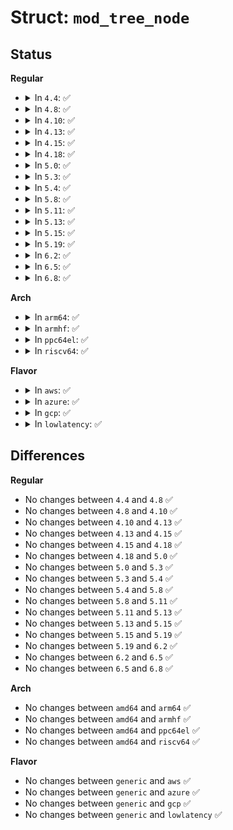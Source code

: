 # Struct: <code>mod_tree_node</code>

## Status
<b>Regular</b>
<ul>
<li>
<details>
<summary>In <code>4.4</code>: ✅</summary>

```c
struct mod_tree_node {
    struct module *mod;
    struct latch_tree_node node;
};
```
</details>
</li>
<li>
<details>
<summary>In <code>4.8</code>: ✅</summary>

```c
struct mod_tree_node {
    struct module *mod;
    struct latch_tree_node node;
};
```
</details>
</li>
<li>
<details>
<summary>In <code>4.10</code>: ✅</summary>

```c
struct mod_tree_node {
    struct module *mod;
    struct latch_tree_node node;
};
```
</details>
</li>
<li>
<details>
<summary>In <code>4.13</code>: ✅</summary>

```c
struct mod_tree_node {
    struct module *mod;
    struct latch_tree_node node;
};
```
</details>
</li>
<li>
<details>
<summary>In <code>4.15</code>: ✅</summary>

```c
struct mod_tree_node {
    struct module *mod;
    struct latch_tree_node node;
};
```
</details>
</li>
<li>
<details>
<summary>In <code>4.18</code>: ✅</summary>

```c
struct mod_tree_node {
    struct module *mod;
    struct latch_tree_node node;
};
```
</details>
</li>
<li>
<details>
<summary>In <code>5.0</code>: ✅</summary>

```c
struct mod_tree_node {
    struct module *mod;
    struct latch_tree_node node;
};
```
</details>
</li>
<li>
<details>
<summary>In <code>5.3</code>: ✅</summary>

```c
struct mod_tree_node {
    struct module *mod;
    struct latch_tree_node node;
};
```
</details>
</li>
<li>
<details>
<summary>In <code>5.4</code>: ✅</summary>

```c
struct mod_tree_node {
    struct module *mod;
    struct latch_tree_node node;
};
```
</details>
</li>
<li>
<details>
<summary>In <code>5.8</code>: ✅</summary>

```c
struct mod_tree_node {
    struct module *mod;
    struct latch_tree_node node;
};
```
</details>
</li>
<li>
<details>
<summary>In <code>5.11</code>: ✅</summary>

```c
struct mod_tree_node {
    struct module *mod;
    struct latch_tree_node node;
};
```
</details>
</li>
<li>
<details>
<summary>In <code>5.13</code>: ✅</summary>

```c
struct mod_tree_node {
    struct module *mod;
    struct latch_tree_node node;
};
```
</details>
</li>
<li>
<details>
<summary>In <code>5.15</code>: ✅</summary>

```c
struct mod_tree_node {
    struct module *mod;
    struct latch_tree_node node;
};
```
</details>
</li>
<li>
<details>
<summary>In <code>5.19</code>: ✅</summary>

```c
struct mod_tree_node {
    struct module *mod;
    struct latch_tree_node node;
};
```
</details>
</li>
<li>
<details>
<summary>In <code>6.2</code>: ✅</summary>

```c
struct mod_tree_node {
    struct module *mod;
    struct latch_tree_node node;
};
```
</details>
</li>
<li>
<details>
<summary>In <code>6.5</code>: ✅</summary>

```c
struct mod_tree_node {
    struct module *mod;
    struct latch_tree_node node;
};
```
</details>
</li>
<li>
<details>
<summary>In <code>6.8</code>: ✅</summary>

```c
struct mod_tree_node {
    struct module *mod;
    struct latch_tree_node node;
};
```
</details>
</li>
</ul>
<b>Arch</b>
<ul>
<li>
<details>
<summary>In <code>arm64</code>: ✅</summary>

```c
struct mod_tree_node {
    struct module *mod;
    struct latch_tree_node node;
};
```
</details>
</li>
<li>
<details>
<summary>In <code>armhf</code>: ✅</summary>

```c
struct mod_tree_node {
    struct module *mod;
    struct latch_tree_node node;
};
```
</details>
</li>
<li>
<details>
<summary>In <code>ppc64el</code>: ✅</summary>

```c
struct mod_tree_node {
    struct module *mod;
    struct latch_tree_node node;
};
```
</details>
</li>
<li>
<details>
<summary>In <code>riscv64</code>: ✅</summary>

```c
struct mod_tree_node {
    struct module *mod;
    struct latch_tree_node node;
};
```
</details>
</li>
</ul>
<b>Flavor</b>
<ul>
<li>
<details>
<summary>In <code>aws</code>: ✅</summary>

```c
struct mod_tree_node {
    struct module *mod;
    struct latch_tree_node node;
};
```
</details>
</li>
<li>
<details>
<summary>In <code>azure</code>: ✅</summary>

```c
struct mod_tree_node {
    struct module *mod;
    struct latch_tree_node node;
};
```
</details>
</li>
<li>
<details>
<summary>In <code>gcp</code>: ✅</summary>

```c
struct mod_tree_node {
    struct module *mod;
    struct latch_tree_node node;
};
```
</details>
</li>
<li>
<details>
<summary>In <code>lowlatency</code>: ✅</summary>

```c
struct mod_tree_node {
    struct module *mod;
    struct latch_tree_node node;
};
```
</details>
</li>
</ul>

## Differences
<b>Regular</b>
<ul>
<li>
No changes between <code>4.4</code> and <code>4.8</code> ✅
</li>
<li>
No changes between <code>4.8</code> and <code>4.10</code> ✅
</li>
<li>
No changes between <code>4.10</code> and <code>4.13</code> ✅
</li>
<li>
No changes between <code>4.13</code> and <code>4.15</code> ✅
</li>
<li>
No changes between <code>4.15</code> and <code>4.18</code> ✅
</li>
<li>
No changes between <code>4.18</code> and <code>5.0</code> ✅
</li>
<li>
No changes between <code>5.0</code> and <code>5.3</code> ✅
</li>
<li>
No changes between <code>5.3</code> and <code>5.4</code> ✅
</li>
<li>
No changes between <code>5.4</code> and <code>5.8</code> ✅
</li>
<li>
No changes between <code>5.8</code> and <code>5.11</code> ✅
</li>
<li>
No changes between <code>5.11</code> and <code>5.13</code> ✅
</li>
<li>
No changes between <code>5.13</code> and <code>5.15</code> ✅
</li>
<li>
No changes between <code>5.15</code> and <code>5.19</code> ✅
</li>
<li>
No changes between <code>5.19</code> and <code>6.2</code> ✅
</li>
<li>
No changes between <code>6.2</code> and <code>6.5</code> ✅
</li>
<li>
No changes between <code>6.5</code> and <code>6.8</code> ✅
</li>
</ul>
<b>Arch</b>
<ul>
<li>
No changes between <code>amd64</code> and <code>arm64</code> ✅
</li>
<li>
No changes between <code>amd64</code> and <code>armhf</code> ✅
</li>
<li>
No changes between <code>amd64</code> and <code>ppc64el</code> ✅
</li>
<li>
No changes between <code>amd64</code> and <code>riscv64</code> ✅
</li>
</ul>
<b>Flavor</b>
<ul>
<li>
No changes between <code>generic</code> and <code>aws</code> ✅
</li>
<li>
No changes between <code>generic</code> and <code>azure</code> ✅
</li>
<li>
No changes between <code>generic</code> and <code>gcp</code> ✅
</li>
<li>
No changes between <code>generic</code> and <code>lowlatency</code> ✅
</li>
</ul>
